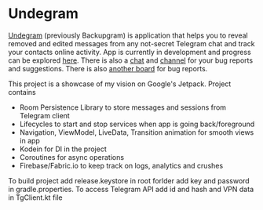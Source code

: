 # Undegram

[Undegram](https://play.google.com/apps/testing/krafts.alex.backupgram.app) (previously Backupgram) is application that helps you to reveal removed and edited messages from any not-secret Telegram chat and track your contacts online activity. App is currently in development and progress can be explored [here](https://trello.com/b/10WwAL1V/undegram). There is also a [chat](https://t.me/undegram_beta) and [channel](https://t.me/undegram) for your bug reports and suggestions. There is also [another board](https://trello.com/b/erAsFaS9/undegram-beta) for bug reports.

This project is a showcase of my vision on Google's Jetpack. Project contains
- Room Persistence Library to store messages and sessions from Telegram client
- Lifecycles to start and stop services when app is going back/foreground
- Navigation, ViewModel, LiveData, Transition animation for smooth views in app 
- Kodein for DI in the project
- Coroutines for async operations 
- Firebase/Fabric.io to keep track on logs, analytics and crushes

To build project add release.keystore in root forlder add key and password in gradle.properties.
To access Telegram API add id and hash and VPN data in TgClient.kt file
